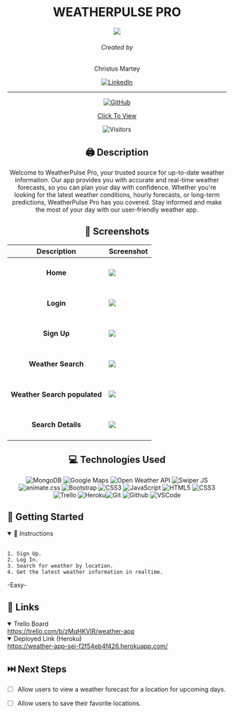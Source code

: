 
<div id='header' align='center'>



# WEATHERPULSE PRO

<img src='https://creazilla-store.fra1.digitaloceanspaces.com/icons/7911203/weather-icon-md.png'>

###### Created by 
Christus Martey 

[![LinkedIn](https://img.shields.io/badge/Christus-0077B5?style=for-the-badge&logo=linkedin&logoColor=white)](https://www.linkedin.com/in/christus-martey/)

<hr>

[![GitHub](https://img.shields.io/badge/Christus-%23121011.svg?style=for-the-badge&logo=github&logoColor=white)](https://github.com/chrispaladin7)



[Click To View](https://weather-app-sei-f2f54eb4f426.herokuapp.com/)

![Visitors](https://api.visitorbadge.io/api/visitors?path=https://weather-app-sei-f2f54eb4f426.herokuapp.com2F&labelColor=%232799c1&countColor=%23f5f5f5&style=flat)
</div>

<div id="body" align='center'>

## 🖨 Description 
Welcome to WeatherPulse Pro, your trusted source for up-to-date weather information. Our app provides you with accurate and real-time weather forecasts, so you can plan your day with confidence. Whether you're looking for the latest weather conditions, hourly forecasts, or long-term predictions, WeatherPulse Pro has you covered. Stay informed and make the most of your day with our user-friendly weather app.

 ## 📸 Screenshots  
  |   Description | Screenshot | 
  |:-------------:| -----------|
  |<h4>Home</h4> | <img src="https://i.imgur.com/bnvk1IG.png">|
  |<h4>Login</h4>| <img src="https://i.imgur.com/Iz7ZEMM.png">|
  |<h4>Sign Up</h4>| <img src="https://i.imgur.com/c3OeFmP.png">|
  |<h4>Weather Search</h4>| <img src="https://i.imgur.com/vNWNxXw.png">|
  |<h4>Weather Search populated</h4>| <img src="https://i.imgur.com/qFNlv3V.png">|
  |<h4>Search Details</h4>| <img src="https://i.imgur.com/Tvtn67I.png">|
 

</div>

<div align='center'>

## 💻 Technologies Used
![MongoDB](https://img.shields.io/badge/-MongoDB-05122A?style=flat&logo=mongodb)
![Google Maps](https://img.shields.io/badge/google-map-api) 
![Open Weather API](https://img.shields.io/badge/Open-Weather-Api
) 
![Swiper JS](https://img.shields.io/badge/Swiper-JS)
![animate.css](https://img.shields.io/badge/animate-css)
![Bootstrap](https://img.shields.io/badge/bootstrap-%238511FA.svg?style=for-the-badge&logo=bootstrap&logoColor=white) ![CSS3](https://img.shields.io/badge/css3-%231572B6.svg?style=for-the-badge&logo=css3&logoColor=white)
  ![JavaScript](https://img.shields.io/badge/-JavaScript-05122A?style=flat&logo=javascript)
  ![HTML5](https://img.shields.io/badge/-HTML5-05122A?style=flat&logo=html5)
  ![CSS3](https://img.shields.io/badge/-CSS-05122A?style=flat&logo=css3)
  ![Trello](https://img.shields.io/badge/-Trello-05122A?style=flat&logo=trello)
  ![Heroku](https://img.shields.io/badge/-Heroku-05122A?style=flat&logo=heroku)![Git](https://img.shields.io/badge/-Git-05122A?style=flat&logo=git)
  ![Github](https://img.shields.io/badge/-GitHub-05122A?style=flat&logo=github)
  ![VSCode](https://img.shields.io/badge/-VS_Code-05122A?style=flat&logo=visualstudio) 
</div>

## 📝 Getting Started

<details open>
  <summary> 📜 Instructions </summary>
  <br>
  
    1. Sign Up.
    2. Log In.
    3. Search for weather by location.
    4. Get the latest weather information in realtime.
   -Easy-



</details>

## 🔗 Links
<details open>
  <summary> Trello Board </summary>
  <a href="https://trello.com/b/zMqHKVlR/weather-app"> https://trello.com/b/zMqHKVlR/weather-app </a>
</details>

<details open>
  <summary> Deployed Link (Heroku) </summary>
  <a href="https://weather-app-sei-f2f54eb4f426.herokuapp.com/"> https://weather-app-sei-f2f54eb4f426.herokuapp.com/ </a>
</details>

## ⏭️ Next Steps

- [ ] Allow users to view a weather forecast for a location for upcoming days.
- [ ] Allow users to save their favorite locations.
 